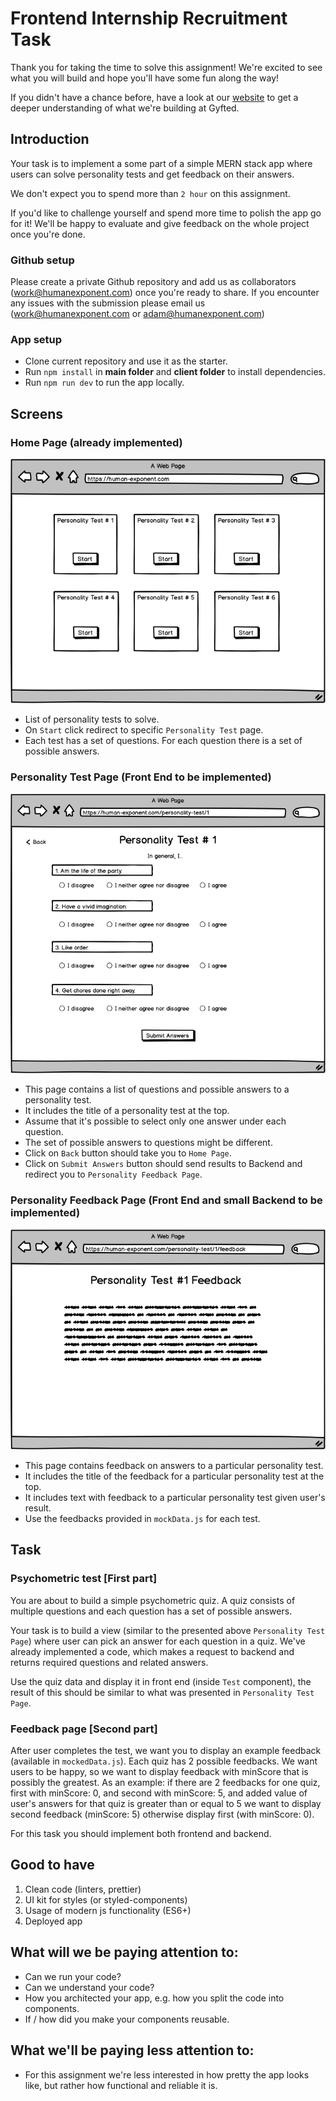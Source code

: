 # Frontend Internship Recruitment Task

Thank you for taking the time to solve this assignment! We're excited to see what you will build and hope you'll have some fun along the way!

If you didn't have a chance before, have a look at our [website](https://gyfted.me/) to get a deeper understanding of what we're building at Gyfted.


## Introduction
Your task is to implement a some part of a simple MERN stack app where users can solve personality tests and get feedback on their answers.

We don't expect you to spend more than `2 hour` on this assignment.

If you'd like to challenge yourself and spend more time to polish the app go for it!
We'll be happy to evaluate and give feedback on the whole project once you're done.

### Github setup

Please create a private Github repository and add us as collaborators (work@humanexponent.com) once you're ready to share.
If you encounter any issues with the submission please email us (work@humanexponent.com or adam@humanexponent.com)

### App setup

* Clone current repository and use it as the starter.
* Run `npm install` in **main folder** and **client folder** to install dependencies.
* Run `npm run dev` to run the app locally.

## Screens

### Home Page (already implemented)
![Homepage](main_page.png)

* List of personality tests to solve.
* On `Start` click redirect to specific `Personality Test` page.
* Each test has a set of questions. For each question there is a set of possible answers.

### Personality Test Page (Front End to be implemented)

![Personality Test Page](personality_test.png)

* This page contains a list of questions and possible answers to a personality test.
* It includes the title of a personality test at the top.
* Assume that it's possible to select only one answer under each question.
* The set of possible answers to questions might be different.
* Click on `Back` button should take you to `Home Page`.
* Click on `Submit Answers` button should send results to Backend and redirect you to `Personality Feedback Page`.

### Personality Feedback Page (Front End and small Backend to be implemented)

![Personality Test Feedback Page](feedback.png)

* This page contains feedback on answers to a particular personality test.
* It includes the title of the feedback for a particular personality test at the top.
* It includes text with feedback to a particular personality test given user's result.
* Use the feedbacks provided in `mockData.js` for each test.

## Task

### Psychometric test [First part]

You are about to build a simple psychometric quiz.
A quiz consists of multiple questions and each question has a set of possible answers.

Your task is to build a view (similar to the presented above `Personality Test Page`) where user can pick an answer for each question in a quiz. 
We've already implemented a code, which makes a request to backend and returns required questions and related answers.

Use the quiz data and display it in front end (inside `Test` component), the result of this should be similar to what was presented in `Personality Test Page`.

### Feedback page [Second part]

After user completes the test, we want you to display an example feedback (available in `mockedData.js`).
Each quiz has 2 possible feedbacks. We want users to be happy, so we want to display feedback with minScore that is possibly the greatest. 
As an example: if there are 2 feedbacks for one quiz, first with minScore: 0, and second with minScore: 5, and added value of user's answers for that quiz is greater than or equal to 5 we want to display second feedback (minScore: 5) otherwise display first (with minScore: 0).

For this task you should implement both frontend and backend.

## Good to have

1. Clean code (linters, prettier)
2. UI kit for styles (or styled-components)
3. Usage of modern js functionality (ES6+)
4. Deployed app

## What will we be paying attention to:
* Can we run your code?
* Can we understand your code?
* How you architected your app, e.g. how you split the code into components.
* If / how did you make your components reusable.

## What we'll be paying less attention to:
* For this assignment we're less interested in how pretty the app looks like, but rather how functional and reliable it is.

